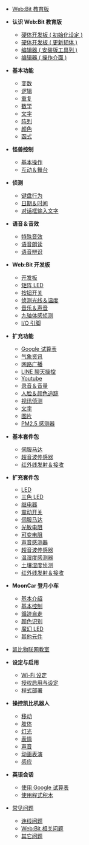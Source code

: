 - [Web:Bit 教育版](education/index.md)
- **认识 Web:Bit 教育版**
  - [硬体开发板 ( 初始化设定 )](education/info/setup.md)
  - [硬体开发板 ( 更新韧体 )](education/info/ota.md)
  - [编辑器 ( 安装版工具列 )](education/info/toolbar.md)
  - [编辑器 ( 操作介面 )](education/info/interface.md)
- **基本功能**
  - [变数](education/basic/variables.md)
  - [逻辑](education/basic/logic.md)
  - [重复](education/basic/loop.md)
  - [数学](education/basic/math.md)
  - [文字](education/basic/text.md)
  - [阵列](education/basic/array.md)
  - [颜色](education/basic/color.md)
  - [函式](education/basic/function.md)
- **怪兽控制**
  - [基本操作](education/monster/basic.md)
  - [互动＆舞台](education/monster/event.md)
- **侦测**
  - [键盘行为](education/detect/keyboard.md)
  - [日期＆时间](education/detect/time.md)
  - [对话框输入文字](education/detect/input.md)
- **语音＆音效**
  - [特殊音效](education/sound/sound-effect.md)
  - [语音朗读](education/sound/speak-aloud.md)
  - [语音辨识](education/sound/speech-recognition.md)
- **Web:Bit 开发板**
  - [开发板](education/board/board.md)
  - [矩阵 LED](education/board/rgbled-matrix.md)
  - [按钮开关](education/board/ab-button.md)
  - [侦测光线＆温度](education/board/photocell-thermistor.md)
  - [音乐＆声音](education/board/buzzer.md)
  - [九轴体感侦测](education/board/mpu9250.md)
  - [I/O 引脚](education/board/io-pin.md)
- **扩充功能**
  - [Google 试算表](education/extension/google-spreadsheet.md)
  - [气象资讯](education/extension/weather.md)
  - [网路广播](education/extension/broadcast.md)
  - [LINE 聊天操控](education/extension/line.md)
  - [Youtube](education/extension/youtube.md)
  - [录音＆音量](education/extension/microphone.md)
  - [人脸＆颜色追踪](education/extension/tracking.md)
  - [视讯侦测](education/extension/video-detect.md)
  - [文字](education/extension/text-object.md)
  - [图片](education/extension/picture-object.md)
  - [PM2.5 感测器](education/extension/pm25.md)
- **基本套件包**
  - [伺服马达](education/extension-basic-package/servo.md)
  - [超音波传感器](education/extension-basic-package/ultrasonic.md)
  - [红外线发射＆接收](education/extension-basic-package/ir.md)
- **扩充套件包**
  - [LED](education/extension-full-package/led.md)
  - [三色 LED](education/extension-full-package/rgbled.md)
  - [继电器](education/extension-full-package/relay.md)
  - [震动开关](education/extension-full-package/vibration.md)
  - [伺服马达](education/extension-full-package/servo.md)
  - [光敏电阻](education/extension-full-package/photocell.md)
  - [可变电阻](education/extension-full-package/pot.md)
  - [声音感测器](education/extension-full-package/sound.md)
  - [超音波传感器](education/extension-full-package/ultrasonic.md)
  - [温湿度感测器](education/extension-full-package/dht11.md)
  - [土壤湿度侦测](education/extension-full-package/soil.md)
  - [红外线发射＆接收](education/extension-full-package/ir.md)
- **MoonCar 登月小车**
  - [基本介绍](education/extension-mooncar/mooncar.md)
  - [基本控制](education/extension-mooncar/control.md)
  - [循迹自走](education/extension-mooncar/track.md)
  - [颜色识别](education/extension-mooncar/color-tracking.md)
  - [魔幻 LED](education/extension-mooncar/magic-led.md)
  - [其他元件](education/extension-mooncar/other.md)


- [凯比物联网教室](kebbi/index.md)
- **设定与启用**
  - [Wi-Fi 设定](kebbi/setting/wifi.md)
  - [授权启用与设定](kebbi/setting/authorize.md)
  - [程式部署](kebbi/setting/deploy.md)
- **操控凯比机器人**
  - [移动](kebbi/robot/move.md)
  - [肢体](kebbi/robot/joint.md)
  - [灯光](kebbi/robot/light.md)
  - [表情](kebbi/robot/face.md)
  - [声音](kebbi/robot/sound.md)
  - [动画表演](kebbi/robot/performance.md)
  - [感应](kebbi/robot/detect.md)
- **英语会话**
  - [使用 Google 试算表](kebbi/english/spread-sheet.md)
  - [使用程式积木](kebbi/english/blockly.md)

- [常见问题](faq/index.md)
  - [连线问题](faq/faq-connect.md)
  - [Web:Bit 相关问题](faq/faq-webbit.md)
  - [其它问题](faq/faq-others.md)

